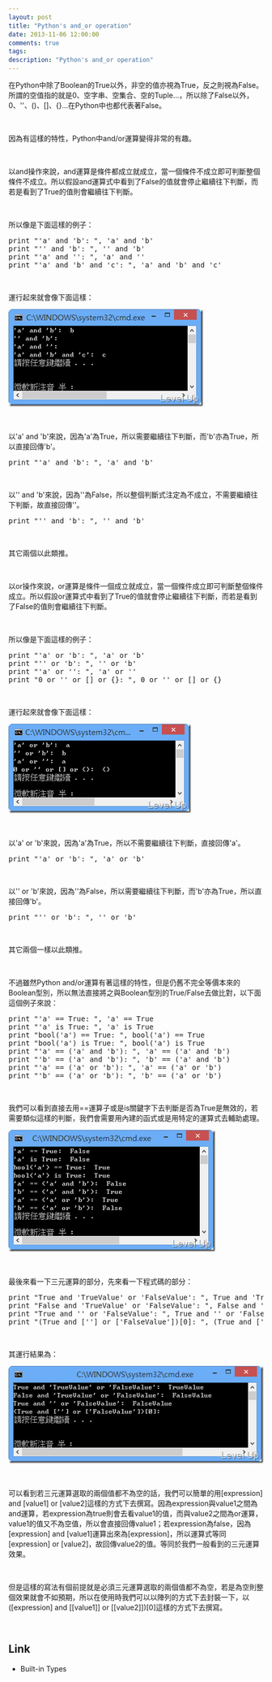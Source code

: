 ```yaml
---
layout: post
title: "Python's and_or operation"
date: 2013-11-06 12:00:00
comments: true
tags: 
description: "Python's and_or operation"
---
```

<p>在Python中除了Boolean的True以外，非空的值亦視為True，反之則視為False。所謂的空值指的就是0、空字串、空集合、空的Tuple...，所以除了False以外，0、''、()、[]、{}...在Python中也都代表著False。</p>  <p> </p>  <p>因為有這樣的特性，Python中and/or運算變得非常的有趣。</p>  <p> </p>  <p>以and操作來說，and運算是條件都成立就成立，當一個條件不成立即可判斷整個條件不成立。所以假設and運算式中看到了False的值就會停止繼續往下判斷，而若是看到了True的值則會繼續往下判斷。</p>  <p> </p>  <p>所以像是下面這樣的例子：</p>  <div id="scid:812469c5-0cb0-4c63-8c15-c81123a09de7:1aba90e4-2389-47e1-ac36-39d310247c5a" class="wlWriterSmartContent" style="float: none; padding-bottom: 0px; padding-top: 0px; padding-left: 0px; margin: 0px; display: inline; padding-right: 0px"><pre name="code" class="py">print "'a' and 'b': ", 'a' and 'b'                           
print "'' and 'b': ", '' and 'b'                              
print "'a' and '': ", 'a' and ''                               
print "'a' and 'b' and 'c': ", 'a' and 'b' and 'c'      </pre></div>

<p> </p>

<p>運行起來就會像下面這樣：</p>

<p><img style="border-top: 0px; border-right: 0px; border-bottom: 0px; border-left: 0px" border="0" alt="image" src="\images\posts\5e0b8fb2-ce84-43b7-b7d6-8b87a8bfb8da\image_thumb_1.png" width="385" height="192" /></p>

<p> </p>

<p>以'a' and 'b'來說，因為'a'為True，所以需要繼續往下判斷，而'b'亦為True，所以直接回傳'b'。</p>

<div id="scid:812469c5-0cb0-4c63-8c15-c81123a09de7:688a732c-3df7-4f46-a539-b222b910c4f9" class="wlWriterSmartContent" style="float: none; padding-bottom: 0px; padding-top: 0px; padding-left: 0px; margin: 0px; display: inline; padding-right: 0px"><pre name="code" class="py">print "'a' and 'b': ", 'a' and 'b'</pre></div>

<p> </p>

<p>以'' and 'b'來說，因為''為False，所以整個判斷式注定為不成立，不需要繼續往下判斷，故直接回傳''。</p>

<div id="scid:812469c5-0cb0-4c63-8c15-c81123a09de7:aaff491a-b7a2-4907-97fd-f15aad2e65d6" class="wlWriterSmartContent" style="float: none; padding-bottom: 0px; padding-top: 0px; padding-left: 0px; margin: 0px; display: inline; padding-right: 0px"><pre name="code" class="py">print "'' and 'b': ", '' and 'b'         </pre></div>

<p> </p>

<p>其它兩個以此類推。</p>

<p> </p>

<p>以or操作來說，or運算是條件一個成立就成立，當一個條件成立即可判斷整個條件成立。所以假設or運算式中看到了True的值就會停止繼續往下判斷，而若是看到了False的值則會繼續往下判斷。</p>

<p> </p>

<p>所以像是下面這樣的例子：</p>

<div id="scid:812469c5-0cb0-4c63-8c15-c81123a09de7:c0235958-f746-4304-934a-a67f664e8049" class="wlWriterSmartContent" style="float: none; padding-bottom: 0px; padding-top: 0px; padding-left: 0px; margin: 0px; display: inline; padding-right: 0px"><pre name="code" class="py">print "'a' or 'b': ", 'a' or 'b'                       		
print "'' or 'b': ", '' or 'b'                          		
print "'a' or '': ", 'a' or ''                          		
print "0 or '' or [] or {}: ", 0 or '' or [] or {}     </pre></div>

<p> </p>

<p>運行起來就會像下面這樣：</p>

<p><img style="border-top: 0px; border-right: 0px; border-bottom: 0px; border-left: 0px" border="0" alt="image" src="\images\posts\5e0b8fb2-ce84-43b7-b7d6-8b87a8bfb8da\image_thumb_2.png" width="361" height="176" /> </p>

<p> </p>

<p>以'a' or 'b'來說，因為'a'為True，所以不需要繼續往下判斷，直接回傳'a'。</p>

<div id="scid:812469c5-0cb0-4c63-8c15-c81123a09de7:aa2b0898-ff8f-4767-930c-0a18f67636fa" class="wlWriterSmartContent" style="float: none; padding-bottom: 0px; padding-top: 0px; padding-left: 0px; margin: 0px; display: inline; padding-right: 0px"><pre name="code" class="py">print "'a' or 'b': ", 'a' or 'b'              </pre></div>

<p> </p>

<p>以'' or 'b'來說，因為''為False，所以需要繼續往下判斷，而'b'亦為True，所以直接回傳'b'。</p>

<div id="scid:812469c5-0cb0-4c63-8c15-c81123a09de7:5b3dfafa-1879-4153-abf7-5d1cd9e9028b" class="wlWriterSmartContent" style="float: none; padding-bottom: 0px; padding-top: 0px; padding-left: 0px; margin: 0px; display: inline; padding-right: 0px"><pre name="code" class="py">print "'' or 'b': ", '' or 'b'    </pre></div>

<p> </p>

<p>其它兩個一樣以此類推。</p>

<p> </p>

<p>不過雖然Python and/or運算有著這樣的特性，但是仍舊不完全等價本來的Boolean型別，所以無法直接將之與Boolean型別的True/False去做比對，以下面這個例子來說：</p>

<div id="scid:812469c5-0cb0-4c63-8c15-c81123a09de7:46a22144-dc66-4a96-959b-e4ff0474e8e1" class="wlWriterSmartContent" style="float: none; padding-bottom: 0px; padding-top: 0px; padding-left: 0px; margin: 0px; display: inline; padding-right: 0px"><pre name="code" class="py">print "'a' == True: ", 'a' == True
print "'a' is True: ", 'a' is True
print "bool('a') == True: ", bool('a') == True
print "bool('a') is True: ", bool('a') is True
print "'a' == ('a' and 'b'): ", 'a' == ('a' and 'b')
print "'b' == ('a' and 'b'): ", 'b' == ('a' and 'b')
print "'a' == ('a' or 'b'): ", 'a' == ('a' or 'b')
print "'b' == ('a' or 'b'): ", 'b' == ('a' or 'b')</pre></div>

<p> </p>

<p>我們可以看到直接去用==運算子或是is關鍵字下去判斷是否為True是無效的，若需要類似這樣的判斷，我們會需要用內建的函式或是用特定的運算式去輔助處理。</p>

<p><img style="border-top: 0px; border-right: 0px; border-bottom: 0px; border-left: 0px" border="0" alt="image" src="\images\posts\5e0b8fb2-ce84-43b7-b7d6-8b87a8bfb8da\image_thumb_6.png" width="409" height="240" /> </p>

<p> </p>

<p>最後來看一下三元運算的部分，先來看一下程式碼的部分：</p>

<div id="scid:812469c5-0cb0-4c63-8c15-c81123a09de7:a4458fd8-680e-432f-a8fb-ad24a77cd6fb" class="wlWriterSmartContent" style="float: none; padding-bottom: 0px; padding-top: 0px; padding-left: 0px; margin: 0px; display: inline; padding-right: 0px"><pre name="code" class="py">print "True and 'TrueValue' or 'FalseValue': ", True and 'TrueValue' or 'FalseValue'
print "False and 'TrueValue' or 'FalseValue': ", False and 'TrueValue' or 'FalseValue'
print "True and '' or 'FalseValue': ", True and '' or 'FalseValue'
print "(True and [''] or ['FalseValue'])[0]: ", (True and [''] or ['FalseValue'])[0]</pre></div>

<p> </p>

<p>其運行結果為：</p>

<p><img style="border-top: 0px; border-right: 0px; border-bottom: 0px; border-left: 0px" border="0" alt="image" src="\images\posts\5e0b8fb2-ce84-43b7-b7d6-8b87a8bfb8da\image_thumb_4.png" width="513" height="192" /> </p>

<p> </p>

<p>可以看到若三元運算選取的兩個值都不為空的話，我們可以簡單的用[expression] and [value1] or [value2]這樣的方式下去撰寫。因為expression與value1之間為and運算，若expression為true則會去看value1的值，而與value2之間為or運算，value1的值又不為空值，所以會直接回傳value1；若expression為false，因為[expression] and [value1]運算出來為[expression]，所以運算式等同[expression] or [value2]，故回傳value2的值。等同於我們一般看到的三元運算效果。</p>

<p> </p>

<p>但是這樣的寫法有個前提就是必須三元運算選取的兩個值都不為空，若是為空則整個效果就會不如預期，所以在使用時我們可以以陣列的方式下去封裝一下，以([expression] and [[value1]] or [[value2]])[0]這樣的方式下去撰寫。</p>

<p> </p>

<h2>Link</h2>

<ul>
  <li>Built-in Types</li>
</ul>